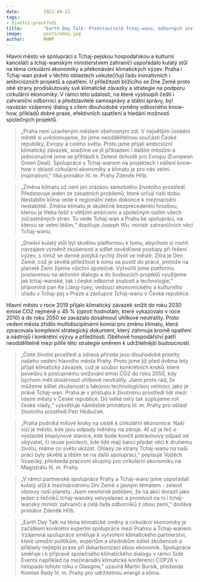 ```yaml
---
date:         2021-04-21
tags:         
- životní-prostředí
title:        "Earth Day Talk: Představitelé Tchaj-wanu, odborných institucí a Prahy se sešli u kulatého stolu k tématu překonávání klimatických výzev"
image: 	      posts/eday.jpg
author:       MHMP
---
```


Hlavní město ve spolupráci s Tchaj-pejskou hospodářskou a kulturní kanceláří a tchaj-wanským ministerstvem zahraničí uspořádalo kulatý stůl na téma cirkulární ekonomiky a překonávání klimatických výzev. Praha i Tchaj-wan právě v těchto oblastech uskutečňují řadu inovativních i ambiciózních projektů a opatření. U příležitosti blížícího se Dne Země proto obě strany prodiskutovaly své klimatické závazky a strategie na podporu cirkulární ekonomiky. V rámci této události, na které vystoupili čeští i zahraniční odborníci a představitelé samosprávy a státní správy, byl navázán vzájemný dialog s cílem dlouhodobé výměny odborného know-how, příkladů dobré praxe, efektivních opatření a hledání možností společných projektů.    

> „Praha není uzavřeným městem obehnaným zdí. V největším českém městě si uvědomujeme, že jsme neoddělitelnou součástí České republiky, Evropy a celého světa. Proto jsme přijali ambiciózní klimatický závazek, snažíme se jít příkladem i dalším městům a jednoznačně jsme se přihlásili k Zelené dohodě pro Evropu (European Green Deal). Spolupráce s Tchaj-wanem na projektech i sdílení know-how v oblasti cirkulární ekonomiky a klimatu je pro nás velmi inspirativní,“ říká primátor hl. m. Prahy Zdeněk Hřib. 

> „Změna klimatu už není jen otázkou samotného životního prostředí. Představuje jeden ze zásadních problémů, které určují naši dobu. Nestabilní klima vede k regionální nebo dokonce k mezinárodní nestabilitě. Změna klimatu je skutečně bezprecedentní hrozbou, kterou je třeba řešit s většími ambicemi a společným úsilím všech zúčastněných stran. To vede Tchaj-wan a Prahu ke spolupráci, na kterou se velmi těším,“ doplňuje Joseph Wu, ministr zahraničních věcí Tchaj-wanu. 

> „Dnešní kulatý stůl byl skvělou platformou k tomu, abychom si mohli navzájem vyměnit zkušenosti a sdílet osvědčené postupy při řešení výzev, s nimiž se denně potýká rychlý život ve městě. Zítra je Den Země, což je skvělá příležitost k tomu se pustit do práce, protože na planetě Zemi žijeme všichni společně. Vytvořili jsme platformu postavenou na aktivním dialogu a do budoucích projektů využijeme jak tchaj-wanské, tak i české odborné znalosti a technologie,“ připomíná pan Ke  Liang-ruey, vedoucí ekonomického a kulturního úřadu v Tchaj-pej v Praze a zástupce Tchaj-wanu v České republice. 

Hlavní město v roce 2019 přijalo klimatický závazek snížit do roku 2030 emise CO2 nejméně o 45 % (oproti hodnotám, které vykazovalo v roce 2010) a do roku 2050 se zavázalo dosáhnout uhlíkové neutrality. Proto vedení města zřídilo multidisciplinární komisi pro změnu klimatu, která zpracovala komplexní strategický dokument, který zahrnuje kromě opatření a nástrojů i konkrétní výzvy a příležitosti. Oběhové hospodářství patří neoddělitelně mezi pilíře této strategie směrem k udržitelnější budoucnosti.  

> „Čisté životní prostředí a zdravá příroda jsou dlouhodobé priority našeho vedení hlavního města Prahy. Proto jsme již před dvěma lety přijali klimatický závazek, což je soubor konkrétních kroků, které povedou k postupnému snižování emisí CO2 do roku 2050, kdy bychom měli dosáhnout uhlíkové neutrality. Jsem proto rád, že můžeme sdílet zkušenosti s takovou technologickou velmocí, jako je právě Tchaj-wan. Praha je v přístupu k životnímu prostředí lídr mezi všemi městy v České republice. Do velké míry tak suplujeme roli české vlády,“ vysvětluje náměstek primátora hl. m. Prahy pro oblast životního prostředí Petr Hlubuček.  

> „Praha podniká mílové kroky na cestě k cirkulární ekonomice. Naší vizí je město, kde jsou odpady měněny na zdroje. Ať už je řeč o výstavbě bioplynové stanice, kde bude končit potravinový odpad od obyvatel, či reuse pointech, kde lidé mají šanci předat věci k druhému životu, máme co světu ukázat. Ohlasy ze strany Tchaj-wanu na naši práci byly skvělé a těším se na další spolupráci,“ popisuje Vojtěch Vosecký, předseda pracovní skupiny pro cirkulární ekonomiku na Magistrátu hl. m. Prahy.  

> „V rámci partnerské spolupráce Prahy a Tchaj-wanu jsme uspořádali kulatý stůl k mezinárodnímu Dni Země s jasným tématem - zelené obnovy naší planety. Jsem nesmírně potěšen, že na akci dorazil jako jeden z řečníků tchaj-wanský velvyslanec a promluvil na ní i tchaj-wanský ministr zahraničí a celá řada odborníků z obou zemí,“ dodává primátor Zdeněk Hřib. 

> „Earth Day Talk na téma klimatické změny a cirkulární ekonomiky je začátkem konkrétní expertní spolupráce mezi Prahou a Tchaj-wanem. Vzájemná spolupráce směřuje k vytvoření klimatického partnerství, které umožní politikům, expertům a úředníkům sdílet zkušenosti a příklady nejlepší praxe při dekarbonizaci obou ekonomik. Spolupráce směřuje i k přípravě společného klimatického dialogu v rámci Side Events například na mezinárodní klimatické konferenci COP26 v listopadu tohoto roku v Glasgow,“ uzavírá Martin Bursík, předseda Komise Rady hl. m. Prahy pro udržitelnou energii a klima. 

